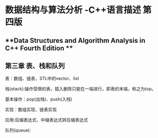# **数据结构与算法分析 -C++语言描述 第四版**
## **Data Structures and Algorithm Analysis in C++ Fourth Edition **

## 第三章 表、栈和队列
表：数组、链表，STL中的vector、list

栈(stack):操作受限的表，插入删除只能在一端进行，即表的末端，称之为top。

基本操作：pop(出栈)、push(入栈)

实现：数组实现、链表实现

应用:后缀表达式、中缀表达式转后缀表达式

队列(queue):
